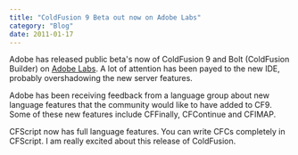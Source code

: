 ```yaml
---
title: "ColdFusion 9 Beta out now on Adobe Labs"
category: "Blog"
date: 2011-01-17
---
```



Adobe has released public beta's now of ColdFusion 9 and Bolt (ColdFusion Builder) on [Adobe Labs](http://labs.adobe.com). A lot of attention has been payed to the new IDE, probably overshadowing the new server features.

Adobe has been receiving feedback from a language group about new language features that the community would like to have added to CF9\. Some of these new features include CFFinally, CFContinue and CFIMAP.

CFScript now has full language features. You can write CFCs completely in CFScript. I am really excited about this release of ColdFusion.